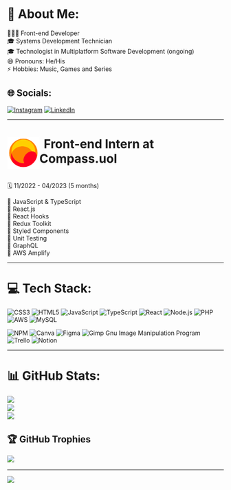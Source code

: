 # 💫 About Me:

👩🏻‍💻 Front-end Developer<br>🎓 Systems Development Technician<br>🎓 Technologist in Multiplatform Software Development (ongoing)<br>😄 Pronouns: He/His<br>⚡ Hobbies: Music, Games and Series

## 🌐 Socials:

[![Instagram](https://img.shields.io/badge/Instagram-%23E4405F.svg?logo=Instagram&logoColor=white)](https://instagram.com/davitorress) [![LinkedIn](https://img.shields.io/badge/LinkedIn-%230077B5.svg?logo=linkedin&logoColor=white)](https://linkedin.com/in/davitorress)

---

# <a href="https://compass.uol/en/home/" target="_blank" rel="noopener noreferrer" style="margin-right: 10px"><img src="./assets/logo-uol-icon-1024.png" width="75px" align="left"></a> Front-end Intern at Compass.uol

<br>🗓️ 11/2022 - 04/2023 (5 months)

📌 JavaScript & TypeScript<br>
📌 React.js<br>
📌 React Hooks<br>
📌 Redux Toolkit<br>
📌 Styled Components<br>
📌 Unit Testing<br>
📌 GraphQL<br>
📌 AWS Amplify<br>

---

# 💻 Tech Stack:

![CSS3](https://img.shields.io/badge/css3-%231572B6.svg?style=for-the-badge&logo=css3&logoColor=white) ![HTML5](https://img.shields.io/badge/html5-%23E34F26.svg?style=for-the-badge&logo=html5&logoColor=white) ![JavaScript](https://img.shields.io/badge/javascript-%23323330.svg?style=for-the-badge&logo=javascript&logoColor=%23F7DF1E) ![TypeScript](https://img.shields.io/badge/typescript-%23007ACC.svg?style=for-the-badge&logo=typescript&logoColor=white) ![React](https://img.shields.io/badge/react-%2320232a.svg?style=for-the-badge&logo=react&logoColor=%2361DAFB) ![Node.js](https://img.shields.io/badge/node.js-%026e00.svg?style=for-the-badge&logo=node.js&logoColor=white) ![PHP](https://img.shields.io/badge/php-%23777BB4.svg?style=for-the-badge&logo=php&logoColor=white) ![AWS](https://img.shields.io/badge/AWS-%23FF9900.svg?style=for-the-badge&logo=amazon-aws&logoColor=white) ![MySQL](https://img.shields.io/badge/mysql-%2300f.svg?style=for-the-badge&logo=mysql&logoColor=white)

![NPM](https://img.shields.io/badge/NPM-%23000000.svg?style=for-the-badge&logo=npm&logoColor=white) ![Canva](https://img.shields.io/badge/Canva-%2300C4CC.svg?style=for-the-badge&logo=Canva&logoColor=white) ![Figma](https://img.shields.io/badge/figma-%23F24E1E.svg?style=for-the-badge&logo=figma&logoColor=white) ![Gimp Gnu Image Manipulation Program](https://img.shields.io/badge/Gimp-657D8B?style=for-the-badge&logo=gimp&logoColor=FFFFFF) ![Trello](https://img.shields.io/badge/Trello-%23026AA7.svg?style=for-the-badge&logo=Trello&logoColor=white) ![Notion](https://img.shields.io/badge/Notion-%23000000.svg?style=for-the-badge&logo=notion&logoColor=white)

---

# 📊 GitHub Stats:

![](https://github-readme-stats.vercel.app/api?username=davitorress&theme=dark&hide_border=false&include_all_commits=false&count_private=false)<br/>
![](https://github-readme-streak-stats.herokuapp.com/?user=davitorress&theme=dark&hide_border=false)<br/>
![](https://github-readme-stats.vercel.app/api/top-langs/?username=davitorress&theme=dark&hide_border=false&include_all_commits=false&count_private=false&layout=compact)

## 🏆 GitHub Trophies

![](https://github-profile-trophy.vercel.app/?username=davitorress&theme=alduin&no-frame=false&no-bg=true&margin-w=4)

---

[![](https://visitcount.itsvg.in/api?id=davitorress&icon=0&color=12)](https://visitcount.itsvg.in)

<!-- Proudly created with GPRM ( https://gprm.itsvg.in ) -->
